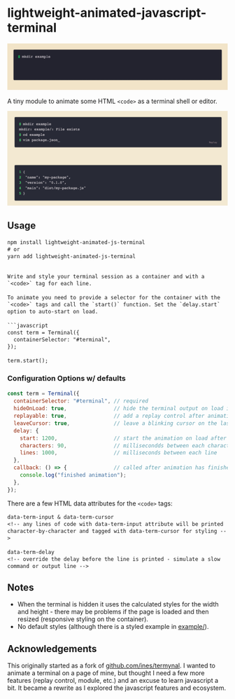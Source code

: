 # lightweight-animated-javascript-terminal

![Animated GIF](img/gif.gif)

A tiny module to animate some HTML `<code>` as a terminal shell or editor.

![Screenshot](img/img.png)

## Usage

```shell
npm install lightweight-animated-js-terminal
# or
yarn add lightweight-animated-js-terminal
```
```

Write and style your terminal session as a container and with a `<code>` tag for each line.

To animate you need to provide a selector for the container with the `<code>` tags and call the `start()` function. Set the `delay.start` option to auto-start on load.

```javascript
const term = Terminal({
  containerSelector: "#terminal",
});

term.start();
```

### Configuration Options w/ defaults

```javascript
const term = Terminal({
  containerSelector: "#terminal", // required
  hideOnLoad: true,               // hide the terminal output on load in preperation to animate
  replayable: true,               // add a replay control after animation
  leaveCursor: true,              // leave a blinking cursor on the last line after animation
  delay: {
    start: 1200,                  // start the animation on load after 1200 milliseconds
    characters: 90,               // millisecondds between each character
    lines: 1000,                  // milliseconds between each line
  },
  callback: () => {               // called after animation has finished
    console.log("finished animation");
  },
});
```

There are a few HTML data attributes for the `<code>` tags:

```
data-term-input & data-term-cursor
<!-- any lines of code with data-term-input attribute will be printed character-by-character and tagged with data-term-cursor for styling -->

data-term-delay
<!-- override the delay before the line is printed - simulate a slow command or output line -->
```

## Notes

- When the terminal is hidden it uses the calculated styles for the width and height - there may be problems if the page is loaded and then resized (responsive styling on the container).
- No default styles (although there is a styled example in [example/](example/css/index.css)).

## Acknowledgements

This originally started as a fork of [github.com/ines/termynal](https://github.com/ines/termynal). I wanted to animate a terminal on a page of mine, but thought I need a few more features (replay control, module, etc.) and an excuse to learn javascript a bit. It became a rewrite as I explored the javascript features and ecosystem.

